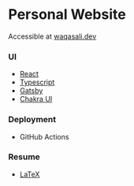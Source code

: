# Personal Website

Accessible at [waqasali.dev](https://waqasali.dev)
### UI
- [React](https://reactjs.org)
- [Typescript](https://www.typescriptlang.org)
- [Gatsby](https://www.gatsbyjs.com)
- [Chakra UI](https://chakra-ui.com)

### Deployment
- GitHub Actions

### Resume
- [LaTeX](https://www.latex-project.org)
